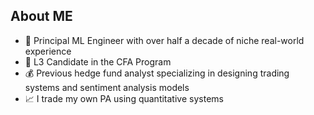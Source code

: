 ## About ME

- :office: Principal ML Engineer with over half a decade of niche real-world experience
- :book: L3 Candidate in the CFA Program 
- :moneybag: Previous hedge fund analyst specializing in designing trading systems and sentiment analysis models
- :chart_with_upwards_trend: I trade my own PA using quantitative systems
